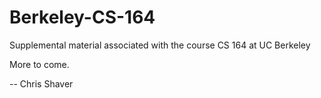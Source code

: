 Berkeley-CS-164
===============

Supplemental material associated with the course CS 164 at UC Berkeley

More to come.

-- Chris Shaver


